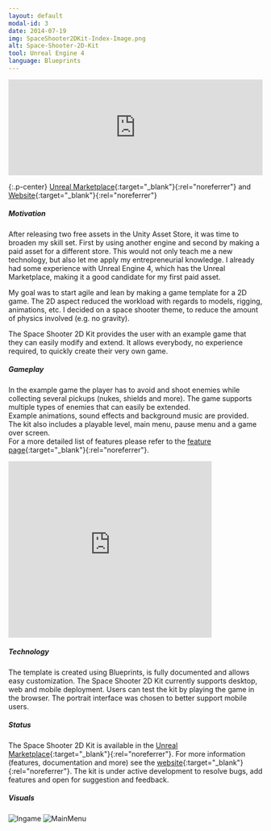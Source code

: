 ```yaml
---
layout: default
modal-id: 3
date: 2014-07-19
img: SpaceShooter2DKit-Index-Image.png
alt: Space-Shooter-2D-Kit
tool: Unreal Engine 4
language: Blueprints
---
```


<iframe src="https://widgets.gamejolt.com/package/v1?key=AAbt97Rb&theme=light" frameborder="0" width="100%" height="190"></iframe>  

{:.p-center}
[Unreal Marketplace][unreal-marketplace]{:target="_blank"}{:rel="noreferrer"} and [Website][website]{:target="_blank"}{:rel="noreferrer"}

##### Motivation

After releasing two free assets in the Unity Asset Store, it was time to broaden my skill set. First by using another engine and second by making a paid asset for a different store. This would not only teach me a new technology, but also let me apply my entrepreneurial knowledge. I already had some experience with Unreal Engine 4, which has the Unreal Marketplace, making it a good candidate for my first paid asset. 

My goal was to start agile and lean by making a game template for a 2D game. The 2D aspect reduced the workload with regards to models, rigging, animations, etc. I decided on a space shooter theme, to reduce the amount of physics involved (e.g. no gravity). 

The Space Shooter 2D Kit provides the user with an example game that they can easily modify and extend. It allows everybody, no experience required, to quickly create their very own game.

##### Gameplay

In the example game the player has to avoid and shoot enemies while collecting several pickups (nukes, shields and more). The game supports multiple types of enemies that can easily be extended.  
Example animations, sound effects and background music are provided. The kit also includes a playable level, main menu, pause menu and a game over screen.  
For a more detailed list of features please refer to the [feature page][feature-page]{:target="_blank"}{:rel="noreferrer"}.  

<DIV class="figure-block">
    <iframe width="80%" height="350" src="https://www.youtube.com/embed/zbM9OBuXCDg" frameborder="0" allowfullscreen></iframe>
</DIV>

##### Technology

The template is created using Blueprints, is fully documented and allows easy customization. The Space Shooter 2D Kit currently supports desktop, web and mobile deployment. Users can test the kit by playing the game in the browser. The portrait interface was chosen to better support mobile users. 

##### Status

The Space Shooter 2D Kit is available in the [Unreal Marketplace][unreal-marketplace]{:target="_blank"}{:rel="noreferrer"}. For more information (features, documentation and more) see the [website][website]{:target="_blank"}{:rel="noreferrer"}. The kit is under active development to resolve bugs, add features and open for suggestion and feedback.

##### Visuals

<img src="{{site.baseurl}}/assets/images/space_shooter_2d_kit/Ingame.png" class="img-responsive img-centered" alt="Ingame"/>
<img src="{{site.baseurl}}/assets/images/space_shooter_2d_kit/MainMenu.png" class="img-responsive img-centered" alt="MainMenu"/>

[unreal-marketplace]: https://www.unrealengine.com/marketplace/space-shooter-2d-kit
[website]: https://gracesgames.com/SpaceShooter2DKit/
[feature-page]: https://gracesgames.com/SpaceShooter2DKit/features/
